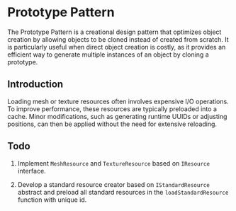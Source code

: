 # Prototype Pattern

The Prototype Pattern is a creational design pattern that optimizes object
creation by allowing objects to be cloned instead of created from scratch. It is
particularly useful when direct object creation is costly, as it provides an
efficient way to generate multiple instances of an object by cloning a prototype.

## Introduction

Loading mesh or texture resources often involves expensive I/O operations. To
improve performance, these resources are typically preloaded into a cache. Minor
modifications, such as generating runtime UUIDs or adjusting positions, can then
be applied without the need for extensive reloading.

## Todo

1. Implement `MeshResource` and `TextureResource` based on `IResource` interface.

2. Develop a standard resource creator based on `IStandardResource` abstract and
   preload all standard resources in the `loadStandardResource` function with
   unique id.